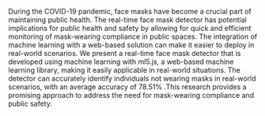During the COVID-19 pandemic, face masks have become a crucial part of maintaining public health. The real-time face mask detector has potential implications for public health and safety by allowing for quick and efficient monitoring of mask-wearing compliance in public spaces. The integration of machine learning with a web-based solution can make it easier to deploy in real-world scenarios. We present a real-time face mask detector that is developed using machine learning with ml5.js, a web-based machine learning library, making it easily applicable in real-world situations. The detector can accurately identify individuals not wearing masks in real-world scenarios, with an average accuracy of 78.51% .This research provides a promising approach to address the need for mask-wearing compliance and public safety.
